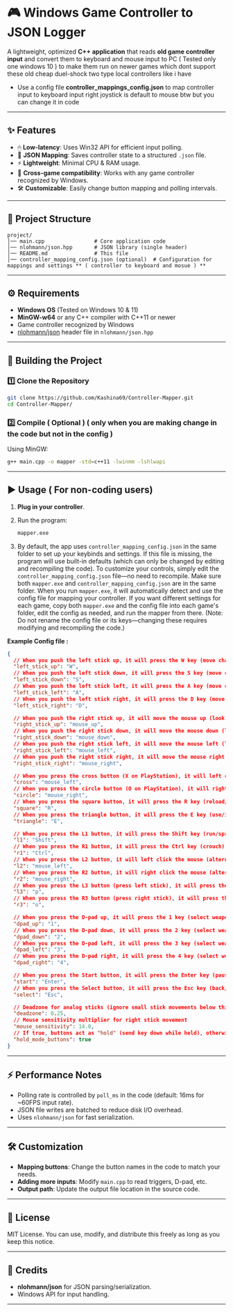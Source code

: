 # 🎮 Windows Game Controller to JSON Logger

A lightweight, optimized **C++ application** that reads **old game controller input** and convert them to keyboard and mouse input to PC ( Tested only one windows 10 ) to make them run on newer games which dont support these old cheap duel-shock two type local controllers like i have

* Use a config file **controller_mappings_config.json** to map controller input to keyboard input right joystick is default to mouse btw but you can change it in code

---

## ✨ Features

* 🖱 **Low-latency**: Uses Win32 API for efficient input polling.
* 📄 **JSON Mapping**: Saves controller state to a structured `.json` file.
* ⚡ **Lightweight**: Minimal CPU & RAM usage.
* 🎯 **Cross-game compatibility**: Works with any game controller recognized by Windows.
* 🛠 **Customizable**: Easily change button mapping and polling intervals.

---

## 📂 Project Structure

```
project/
│── main.cpp                # Core application code
│── nlohmann/json.hpp       # JSON library (single header)
│── README.md               # This file
│── controller_mapping_config.json (optional)  # Configuration for mappings and settings ** ( controller to keyboard and mosue ) **
```

---

## ⚙ Requirements

* **Windows OS** (Tested on Windows 10 & 11)
* **MinGW-w64** or any C++ compiler with C++11 or newer
* Game controller recognized by Windows
* [nlohmann/json](https://github.com/nlohmann/json) header file in `nlohmann/json.hpp`

---

## 🚀 Building the Project

### 1️⃣ Clone the Repository 

```bash
git clone https://github.com/Kashina69/Controller-Mapper.git
cd Controller-Mapper/
```

### 2️⃣ Compile ( Optional ) ( only when you are making change in the code but not in the config )

Using MinGW:

```bash
g++ main.cpp -o mapper -std=c++11 -lwinmm -lshlwapi
```

---

## ▶ Usage ( For non-coding users)

1. **Plug in your controller**.
2. Run the program:

   ```bash
   mapper.exe
   ```
3. By default, the app uses `controller_mapping_config.json` in the same folder to set up your keybinds and settings. If this file is missing, the program will use built-in defaults (which can only be changed by editing and recompiling the code). To customize your controls, simply edit the `controller_mapping_config.json` file—no need to recompile. Make sure both `mapper.exe` and `controller_mapping_config.json` are in the same folder. When you run `mapper.exe`, it will automatically detect and use the config file for mapping your controller. If you want different settings for each game, copy both `mapper.exe` and the config file into each game's folder, edit the config as needed, and run the mapper from there. (Note: Do not rename the config file or its keys—changing these requires modifying and recompiling the code.)

**Example Config file :**

```json
{
  // When you push the left stick up, it will press the W key (move character forward)
  "left_stick_up": "W",
  // When you push the left stick down, it will press the S key (move character backward)
  "left_stick_down": "S",
  // When you push the left stick left, it will press the A key (move character left/strafe left)
  "left_stick_left": "A",
  // When you push the left stick right, it will press the D key (move character right/strafe right)
  "left_stick_right": "D",

  // When you push the right stick up, it will move the mouse up (look up)
  "right_stick_up": "mouse_up",
  // When you push the right stick down, it will move the mouse down (look down)
  "right_stick_down": "mouse_down",
  // When you push the right stick left, it will move the mouse left (look left)
  "right_stick_left": "mouse_left",
  // When you push the right stick right, it will move the mouse right (look right)
  "right_stick_right": "mouse_right",

  // When you press the cross button (X on PlayStation), it will left click the mouse (shoot/jump/confirm)
  "cross": "mouse_left",
  // When you press the circle button (O on PlayStation), it will right click the mouse (aim/cancel)
  "circle": "mouse_right",
  // When you press the square button, it will press the R key (reload/interact)
  "square": "R",
  // When you press the triangle button, it will press the E key (use/interact/switch weapon)
  "triangle": "E",

  // When you press the L1 button, it will press the Shift key (run/sprint)
  "l1": "Shift",
  // When you press the R1 button, it will press the Ctrl key (crouch)
  "r1": "Ctrl",
  // When you press the L2 button, it will left click the mouse (alternate fire/aim)
  "l2": "mouse_left",
  // When you press the R2 button, it will right click the mouse (alternate fire/aim)
  "r2": "mouse_right",
  // When you press the L3 button (press left stick), it will press the P key (custom action)
  "l3": "p",
  // When you press the R3 button (press right stick), it will press the O key (custom action)
  "r3": "o",

  // When you press the D-pad up, it will press the 1 key (select weapon 1)
  "dpad_up": "1",
  // When you press the D-pad down, it will press the 2 key (select weapon 2)
  "dpad_down": "2",
  // When you press the D-pad left, it will press the 3 key (select weapon 3)
  "dpad_left": "3",
  // When you press the D-pad right, it will press the 4 key (select weapon 4)
  "dpad_right": "4",

  // When you press the Start button, it will press the Enter key (pause/menu)
  "start": "Enter",
  // When you press the Select button, it will press the Esc key (back/exit menu)
  "select": "Esc",

  // Deadzone for analog sticks (ignore small stick movements below this value)
  "deadzone": 0.25,
  // Mouse sensitivity multiplier for right stick movement
  "mouse_sensitivity": 14.0,
  // If true, buttons act as "hold" (send key down while held), otherwise as "tap"
  "hold_mode_buttons": true
}

```

---

## ⚡ Performance Notes

* Polling rate is controlled by `poll_ms` in the code (default: 16ms for \~60FPS input rate).
* JSON file writes are batched to reduce disk I/O overhead.
* Uses `nlohmann/json` for fast serialization.

---

## 🛠 Customization

* **Mapping buttons**: Change the button names in the code to match your needs.
* **Adding more inputs**: Modify `main.cpp` to read triggers, D-pad, etc.
* **Output path**: Update the output file location in the source code.

---

## 📜 License

MIT License.
You can use, modify, and distribute this freely as long as you keep this notice.

---

## 🙌 Credits

* **nlohmann/json** for JSON parsing/serialization.
* Windows API for input handling.

---